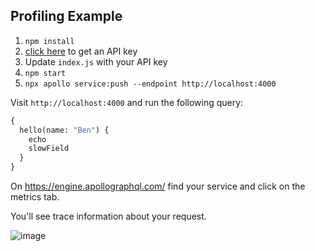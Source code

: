 ## Profiling Example

1. `npm install`
1. [click here](https://engine.apollographql.com/) to get an API key
1. Update `index.js` with your API key
1. `npm start`
1. `npx apollo service:push --endpoint http://localhost:4000`

Visit `http://localhost:4000` and run the following query:

```graphql
{
  hello(name: "Ben") {
    echo
    slowField
  }
}
```

On https://engine.apollographql.com/ find your service and click on the metrics tab.

You'll see trace information about your request.

![image](https://user-images.githubusercontent.com/2136925/60532319-0c4a4980-9ccb-11e9-8acd-9d478ef70251.png)
